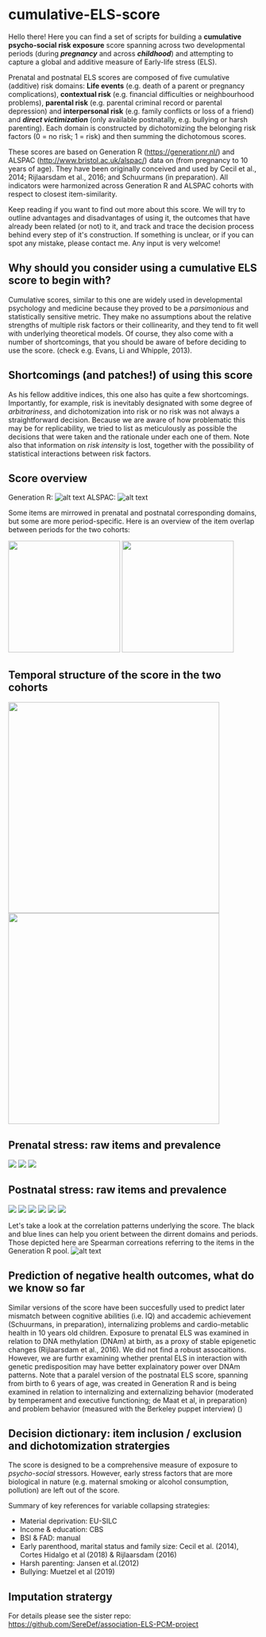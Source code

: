 # cumulative-ELS-score
Hello there! 
Here you can find a set of scripts for building a **cumulative psycho-social risk exposure** score spanning across two developmental periods (during ***pregnancy*** and across ***childhood***) and attempting to capture a global and additive measure of Early-life stress (ELS). 

Prenatal and postnatal ELS scores are composed of five cumulative (additive) risk domains: **Life events** (e.g. death of a parent or pregnancy complications), **contextual risk** (e.g. financial difficulties or neighbourhood problems), **parental risk** (e.g. parental criminal record or parental depression) and **interpersonal risk** (e.g. family conflicts or loss of a friend) and ***direct victimization*** (only available postnatally, e.g. bullying or harsh parenting). Each domain is constructed by dichotomizing the belonging risk factors (0 = no risk; 1 = risk) and then summing the dichotomous scores.

These scores are based on Generation R (https://generationr.nl/) and ALSPAC (http://www.bristol.ac.uk/alspac/) data on (from pregnancy to 10 years of age). They have been originally conceived and used by Cecil et al., 2014; Rijlaarsdam et al., 2016; and Schuurmans (in preparation). All indicators were harmonized across Generation R and ALSPAC cohorts with respect to closest item-similarity. 

Keep reading if you want to find out more about this score. We will try to outline advantages and disadvantages of using it, the outcomes that have already been related (or not) to it, and track and trace the decision process behind every step of it's construction. If something is unclear, or if you can spot any mistake, please contact me. Any input is very welcome! 

## Why should you consider using a cumulative ELS score to begin with?
Cumulative scores, similar to this one are widely used in developmental psychology and medicine because they proved to be a *parsimonious* and statistically sensitive metric. They make no assumptions about the relative strengths of multiple risk factors or their collinearity, and they tend to fit well with underlying theoretical models. Of course, they also come with a number of shortcomings, that you should be aware of before deciding to use the score. (check e.g. Evans, Li and Whipple, 2013).

## Shortcomings (and patches!) of using this score
As his fellow additive indices, this one also has quite a few shortcomings. Importantly, for example, risk is inevitably designated with some degree of *arbitrariness*, and dichotomization into risk or no risk was not always a straightforward decision. Because we are aware of how problematic this may be for replicability, we tried to list as meticulously as possible the decisions that were taken and the rationale under each one of them. Note also that information on *risk intensity* is lost, together with the possibility of statistical interactions between risk factors.

## Score overview
Generation R:
![alt text](imgs/overviewR.png)
ALSPAC:
![alt text](imgs/overviewA.png)

Some items are mirrowed in prenatal and postnatal corresponding domains, but some are more period-specific. Here is an overview of the item overlap between periods for the two cohorts: 

<img src="imgs/overlapR.png" height="225"/> <img src="imgs/overlapA.png" height="225"/> 

## Temporal structure of the score in the two cohorts
<img src="imgs/pre_time.jpg" height="425"/> <img src="imgs/post_time.jpg" height="425"/> 

## Prenatal stress: raw items and prevalence
<img src="imgs/ALSPAC-GenR_ELSscore 1.jpeg" widht="250"/>
<img src="imgs/ALSPAC-GenR_ELSscore 2.jpeg" widht="250"/>
<img src="imgs/ALSPAC-GenR_ELSscore 3.jpeg" widht="250"/>

## Postnatal stress: raw items and prevalence
<img src="imgs/ALSPAC-GenR_ELSscore 4.jpeg" widht="250"/>
<img src="imgs/ALSPAC-GenR_ELSscore 5.jpeg" widht="250"/>
<img src="imgs/ALSPAC-GenR_ELSscore 6.jpeg" widht="250"/>
<img src="imgs/ALSPAC-GenR_ELSscore 7.jpeg" widht="250"/>
<img src="imgs/ALSPAC-GenR_ELSscore 8.jpeg" widht="250"/>

<img src="imgs/ALSPAC-GenR_ELSscore 9.jpeg" widht="250"/>

Let's take a look at the correlation patterns underlying the score. The black and blue lines can help you orient between the dirrent domains and periods. Those depicted here are Spearman correations referring to the
items in the Generation R pool.
![alt text](imgs/matrixels_R.png)


## Prediction of negative health outcomes, what do we know so far
Similar versions of the score have been succesfully used to predict later mismatch between cognitive abilities (i.e. IQ) and accademic achievement (Schuurmans, in preparation), internalizing problems and cardio-metablic health in 10 years old children. 
Exposure to prenatal ELS was examined in relation to DNA methylation (DNAm) at birth, as a proxy of stable epigenetic changes (Rijlaarsdam et al., 2016). We did not find a robust assocaitions. However, we are furthr examining whether prental ELS in interaction with genetic predisposition may have better explainatory power over DNAm patterns. 
Note that a paralel version of the postnatal ELS score, spanning from birth to 6 years of age, was created in Generation R and is being examined in relation to internalizing and externalizing behavior (moderated by temperament and executive functioning; de Maat et al, in preparation) and problem behavior (measured with the Berkeley puppet interview) ()

## Decision dictionary: item inclusion / exclusion and dichotomization stratergies 
The score is designed to be a comprehensive measure of exposure to *psycho-social* stressors. However, early stress factors that are more biological in nature (e.g. maternal smoking or alcohol consumption, pollution) are left out of the score. 

Summary of key references for variable collapsing strategies:
* Material deprivation: EU-SILC
* Income & education: CBS
* BSI & FAD: manual 
* Early parenthood, marital status and family size: Cecil et al. (2014), Cortes Hidalgo et al (2018) & Rijlaarsdam (2016) 
* Harsh parenting: Jansen et al.(2012)
* Bullying: Muetzel et al (2019) 

## Imputation stratergy
For details please see the sister repo: https://github.com/SereDef/association-ELS-PCM-project
